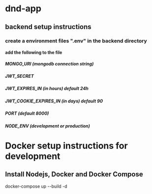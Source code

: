 # dnd-app

## backend setup instructions
### create a environment files ".env" in the backend directory
#### add the following to the file
##### MONGO_URI (mongodb connection string)
##### JWT_SECRET
##### JWT_EXPIRES_IN (in hours) default 24h
##### JWT_COOKIE_EXPIRES_IN (in days) default 90 
##### PORT (default 8000)
##### NODE_ENV (development or production)

# Docker setup instructions for development

## Install Nodejs, Docker and Docker Compose
docker-compose up --build -d